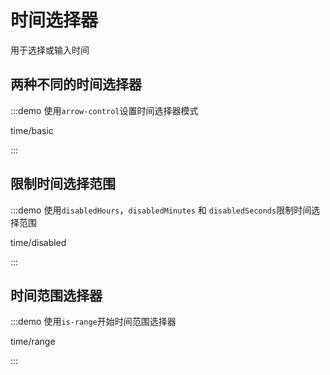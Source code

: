 # 时间选择器

用于选择或输入时间

## 两种不同的时间选择器

:::demo 使用`arrow-control`设置时间选择器模式

time/basic

:::

## 限制时间选择范围

:::demo 使用`disabledHours`，`disabledMinutes` 和 `disabledSeconds`限制时间选择范围

time/disabled

:::

## 时间范围选择器

:::demo 使用`is-range`开始时间范围选择器

time/range

:::
